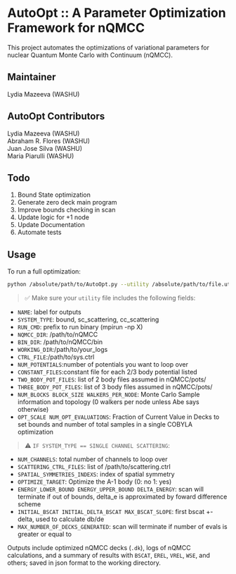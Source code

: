 # AutoOpt :: A Parameter Optimization Framework for nQMCC

This project automates the optimizations of variational parameters for nuclear Quantum Monte Carlo with Continuum (nQMCC).

## Maintainer
Lydia Mazeeva (WASHU)

## AutoOpt Contributors
Lydia Mazeeva (WASHU)\
Abraham R. Flores (WASHU)\
Juan Jose Silva (WASHU)\
Maria Piarulli (WASHU)

## Todo
1. Bound State optimization
2. Generate zero deck main program
3. Improve bounds checking in scan
4. Update logic for +1 node
5. Update Documentation
6. Automate tests

## Usage

To run a full optimization:

```bash
python /absolute/path/to/AutoOpt.py --utility /absolute/path/to/file.util
```
> ✅ Make sure your `utility` file includes the following fields:
- `NAME`: label for outputs
- `SYSTEM_TYPE`: bound, sc_scattering, cc_scattering
- `RUN_CMD`: prefix to run binary (mpirun -np X)
- `NQMCC_DIR`: /path/to/nQMCC
- `BIN_DIR`: /path/to/nQMCC/bin
- `WORKING_DIR`:/path/to/your_logs
- `CTRL_FILE`:/path/to/sys.ctrl
- `NUM_POTENTIALS`:number of potentials you want to loop over
- `CONSTANT_FILES`:constant file for each 2/3 body potential listed
- `TWO_BODY_POT_FILES`: list of 2 body files assumed in nQMCC/pots/
- `THREE_BODY_POT_FILES`: list of 3 body files assumed in nQMCC/pots/
- `NUM_BLOCKS BLOCK_SIZE WALKERS_PER_NODE`: Monte Carlo Sample information and topology (0 walkers per node unless Abe says otherwise)
- `OPT_SCALE NUM_OPT_EVALUATIONS`: Fraction of Current Value in Decks to set bounds and number of total samples in a single COBYLA optimization
> ⚠️ `IF SYSTEM_TYPE == SINGLE CHANNEL SCATTERING`:
- `NUM_CHANNELS`: total number of channels to loop over
- `SCATTERING_CTRL_FILES`: list of /path/to/scattering.ctrl
- `SPATIAL_SYMMETRIES_INDEXS`: index of spatial symmetry
- `OPTIMIZE_TARGET`: Optimize the A-1 body (0: no  1: yes)
- `ENERGY_LOWER_BOUND ENERGY_UPPER_BOUND DELTA_ENERGY`: scan will terminate if out of bounds, delta_e is approximated by foward difference scheme
- `INITIAL_BSCAT INITIAL_DELTA_BSCAT MAX_BSCAT_SLOPE`: first bscat +- delta, used to calculate db/de
- `MAX_NUMBER_OF_DECKS_GENERATED`: scan will terminate if number of evals is greater or equal to

Outputs include optimized nQMCC decks (`.dk`), logs of nQMCC calculations, and a summary of results with `BSCAT`, `EREL`, `VREL`, `WSE`, and others; saved in json format to the working directory.
